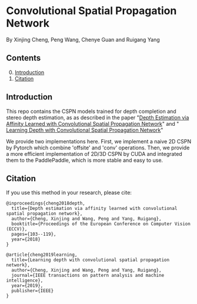# Convolutional Spatial Propagation Network

By Xinjing Cheng, Peng Wang, Chenye Guan and Ruigang Yang

## Contents
0. [Introduction](#introduction)
0. [Citation](#citation)

## Introduction
This repo contains the CSPN models trained for depth completion and stereo depth estimation, as as described in the paper "[Depth Estimation via Affinity Learned with Convolutional Spatial Propagation Network](http://openaccess.thecvf.com/content_ECCV_2018/papers/Xinjing_Cheng_Depth_Estimation_via_ECCV_2018_paper.pdf)" and "[
Learning Depth with Convolutional Spatial Propagation Network](https://arxiv.org/abs/1810.02695)"

We provide two implementations here. First, we implement a naive 2D CSPN by Pytorch which combine 'offsite' and 'conv' operations. Then, we provide a more efficient implementation of 2D/3D CSPN by CUDA and integrated them to the PaddlePaddle, which is more stable and easy to use.

## Citation

If you use this method in your research, please cite:
```
@inproceedings{cheng2018depth,
  title={Depth estimation via affinity learned with convolutional spatial propagation network},
  author={Cheng, Xinjing and Wang, Peng and Yang, Ruigang},
  booktitle={Proceedings of the European Conference on Computer Vision (ECCV)},
  pages={103--119},
  year={2018}
}
```

```
@article{cheng2019learning,
  title={Learning depth with convolutional spatial propagation network},
  author={Cheng, Xinjing and Wang, Peng and Yang, Ruigang},
  journal={IEEE transactions on pattern analysis and machine intelligence},
  year={2019},
  publisher={IEEE}
}
```
